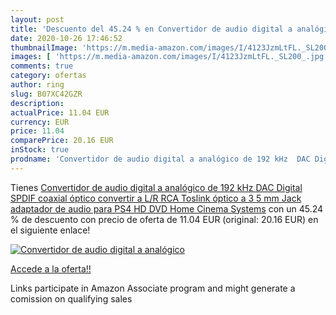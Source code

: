 ```yaml
---
layout: post
title: 'Descuento del 45.24 % en Convertidor de audio digital a analógico'
date: 2020-10-26 17:46:52
thumbnailImage: 'https://m.media-amazon.com/images/I/4123JzmLtFL._SL200_.jpg'
images: [ 'https://m.media-amazon.com/images/I/4123JzmLtFL._SL200_.jpg' ]
comments: true
category: ofertas
author: ring
slug: B07XC42GZR
description:
actualPrice: 11.04 EUR
currency: EUR
price: 11.04
comparePrice: 20.16 EUR
inStock: true
prodname: 'Convertidor de audio digital a analógico de 192 kHz  DAC Digital SPDIF coaxial óptico convertir a L/R RCA  Toslink óptico a 3 5 mm Jack adaptador de audio para PS4 HD DVD Home Cinema Systems'
---
```


Tienes [Convertidor de audio digital a analógico de 192 kHz  DAC Digital SPDIF coaxial óptico convertir a L/R RCA  Toslink óptico a 3 5 mm Jack adaptador de audio para PS4 HD DVD Home Cinema Systems](https://www.amazon.es/dp/B07XC42GZR/?tag=tolees-21) con un 45.24 % de descuento con precio de oferta de 11.04 EUR (original: 20.16 EUR) en el siguiente enlace!

[![Convertidor de audio digital a analógico](https://m.media-amazon.com/images/I/4123JzmLtFL._SL200_.jpg)](https://www.amazon.es/dp/B07XC42GZR/?tag=tolees-21)

[Accede a la oferta!!](https://www.amazon.es/dp/B07XC42GZR/?tag=tolees-21)

Links participate in Amazon Associate program and might generate a comission on qualifying sales


